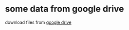 # some data from google drive

download files from [google drive](https://drive.google.com/drive/u/0/folders/1fxx0dVl6diJJWLIIy8Q1Fnhwq3ngOP8G?fbclid=IwAR05L-Z0ZpZnhUz9BpPKeV8k9PfeI_jok4bojcx0JdjUhtY25xG2N21o6i8)

